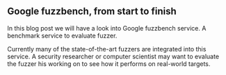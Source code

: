 ## Google fuzzbench, from start to finish

In this blog post we will have a look into Google fuzzbench service. A benchmark service to evaluate fuzzer.

Currently many of the state-of-the-art fuzzers are integrated into this service. 
A security researcher or computer scientist may want to evaluate the fuzzer his working on to see how it performs on real-world targets.
